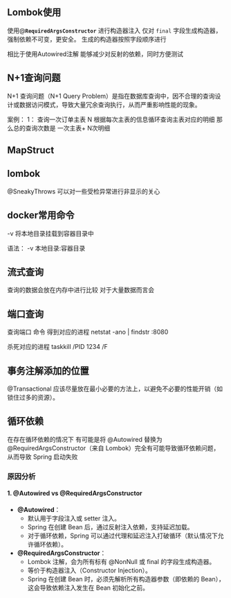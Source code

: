 
## Lombok使用


使用@**`RequiredArgsConstructor`** 进行构造器注入 仅对 `final` 字段生成构造器，强制依赖不可变，更安全。
 生成的构造器按照字段顺序进行

相比于使用Autowired注解 能够减少对反射的依赖，同时方便测试

## N+1查询问题

N+1 查询问题（N+1 Query Problem）是指在数据库查询中，因不合理的查询设计或数据访问模式，导致大量冗余查询执行，从而严重影响性能的现象。


案例：
1： 查询一次订单主表
N   根据每次主表的信息循环查询主表对应的明细
那么总的查询次数是 一次主表+ N次明细



## MapStruct



## lombok

@SneakyThrows 可以对一些受检异常进行非显示的关心

## docker常用命令

-v 将本地目录挂载到容器目录中

语法： -v 本地目录:容器目录


## 流式查询

查询的数据会放在内存中进行比较 对于大量数据而言会


## 端口查询

查询端口 命令 得到对应的进程
netstat -ano | findstr :8080

杀死对应的进程
taskkill /PID 1234 /F


## 事务注解添加的位置
@Transactional 应该尽量放在最小必要的方法上，以避免不必要的性能开销（如锁住过多的资源）。

## 循环依赖

在存在循环依赖的情况下 有可能是将 @Autowired 替换为 @RequiredArgsConstructor（来自 Lombok）完全有可能导致循环依赖问题，从而导致 Spring 启动失败

### 原因分析

  

#### 1. @Autowired vs @RequiredArgsConstructor
- **@Autowired**：  
    - 默认用于字段注入或 setter 注入。
    - Spring 在创建 Bean 后，通过反射注入依赖，支持延迟加载。
    - 对于循环依赖，Spring 可以通过代理和延迟注入打破循环（默认情况下允许循环依赖）。
- **@RequiredArgsConstructor**：  
    - Lombok 注解，会为所有标有 @NonNull 或 final 的字段生成构造器。
    - 等价于构造器注入（Constructor Injection）。
    - Spring 在创建 Bean 时，必须先解析所有构造器参数（即依赖的 Bean），这会导致依赖注入发生在 Bean 初始化之前。